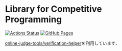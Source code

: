 # Library for Competitive Programming

[![Actions Status](https://github.com/snowyuki31/competitive-programming-library/workflows/verify/badge.svg)](https://github.com/snowyuki31/competitive-programming-library/actions) [![GitHub Pages](https://img.shields.io/static/v1?label=GitHub+Pages&message=+&color=brightgreen&logo=github)](https://snowyuki31.github.io/competitive-programming-library/) 

[online-judge-tools/verification-helper](https://github.com/online-judge-tools/verification-helper)を利用しています．
